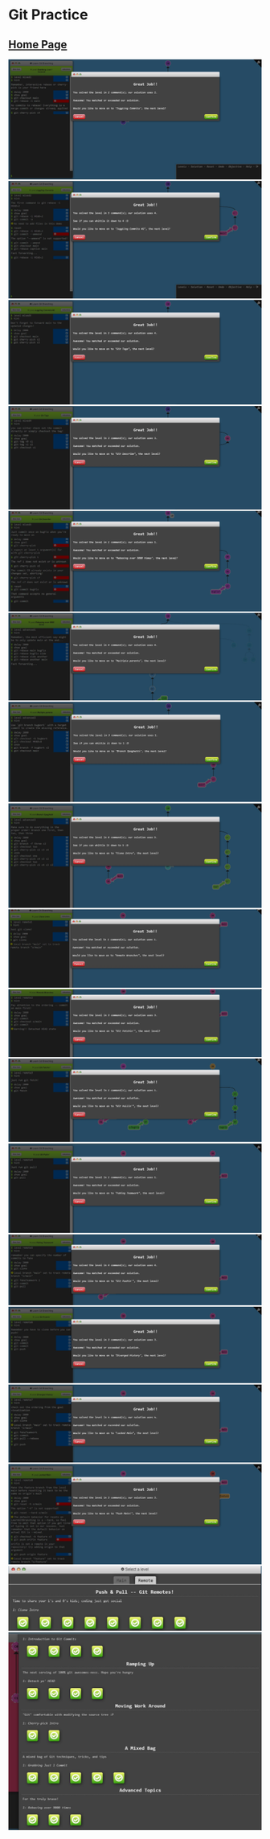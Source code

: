 # Git Practice

## [Home Page](/README.md) 

![](/images/git/level%204-1.jpg)
![](/images/git/level4-2.jpg)
![](/images/git/level4-3.jpg)
![](/images/git/level%204-4.jpg)
![](/images/git/level%204-5.jpg)
![](/images/git/level%205-1.jpg)
![](/images/git/level%205-2.jpg)
![](/images/git/level5-3.jpg)
![](/images/git/remote1-1.jpg)
![](/images/git/remote1-2.jpg)
![](/images/git/remote1-3.jpg)
![](/images/git/remote1-4.jpg)
![](/images/git/remote1-5.jpg)
![](/images/git/remote1-6.jpg)
![](/images/git/remote1-7.jpg)
![](/images/git/remote%201-8.jpg)
![](/images/git/remote.jpg)
![](/images/git/all-levels.jpg)
